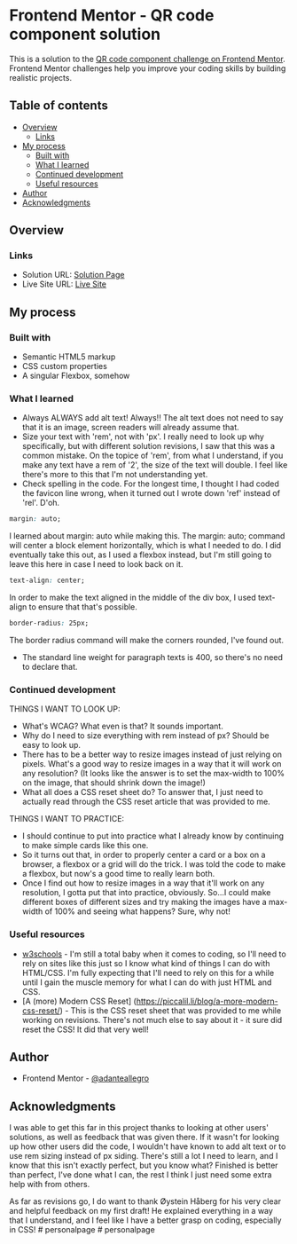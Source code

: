 # Frontend Mentor - QR code component solution

This is a solution to the [QR code component challenge on Frontend Mentor](https://www.frontendmentor.io/challenges/qr-code-component-iux_sIO_H). Frontend Mentor challenges help you improve your coding skills by building realistic projects. 

## Table of contents

- [Overview](#overview)
  - [Links](#links)
- [My process](#my-process)
  - [Built with](#built-with)
  - [What I learned](#what-i-learned)
  - [Continued development](#continued-development)
  - [Useful resources](#useful-resources)
- [Author](#author)
- [Acknowledgments](#acknowledgments)

## Overview

### Links

- Solution URL: [Solution Page](https://www.frontendmentor.io/solutions/qr-card-component-with-html-and-css-impjsinyXg)
- Live Site URL: [Live Site](https://adanteallegro.github.io/frontendmentorchallenge001/)

## My process

### Built with

- Semantic HTML5 markup
- CSS custom properties
- A singular Flexbox, somehow

### What I learned

- Always ALWAYS add alt text! Always!! The alt text does not need to say that it is an image, screen readers will already assume that.
- Size your text with 'rem', not with 'px'. I really need to look up why specifically, but with different solution revisions, I saw that this was a common mistake.
On the topice of 'rem', from what I understand, if you make any text have a rem of '2', the size of the text will double. I feel like there's more to this that I'm not understanding yet.
- Check spelling in the code. For the longest time, I thought I had coded the favicon line wrong, when it turned out I wrote down 'ref' instead of 'rel'. D'oh.

```css
margin: auto;
```

I learned about margin: auto while making this. The margin: auto; command will center a block element horizontally, which is what I needed to do.
I did eventually take this out, as I used a flexbox instead, but I'm still going to leave this here in case I need to look back on it.

```css
text-align: center;
```

In order to make the text aligned in the middle of the div box, I used text-align to ensure that that's possible.

```css
border-radius: 25px;
```

The border radius command will make the corners rounded, I've found out.

- The standard line weight for paragraph texts is 400, so there's no need to declare that.

### Continued development

THINGS I WANT TO LOOK UP:
- What's WCAG? What even is that? It sounds important.
- Why do I need to size everything with rem instead of px? Should be easy to look up.
- There has to be a better way to resize images instead of just relying on pixels. What's a good way to resize images in a way that it will work on any resolution? (It looks like the answer is to set the max-width to 100% on the image, that should shrink down the image!)
- What all does a CSS reset sheet do? To answer that, I just need to actually read through the CSS reset article that was provided to me.


THINGS I WANT TO PRACTICE:
- I should continue to put into practice what I already know by continuing to make simple cards like this one.
- So it turns out that, in order to properly center a card or a box on a browser, a flexbox or a grid will do the trick. I was told the code to make a flexbox, but now's a good time to really learn both.
- Once I find out how to resize images in a way that it'll work on any resolution, I gotta put that into practice, obviously. So...I could make different boxes of different sizes and try making the images have a max-width of 100% and seeing what happens? Sure, why not!

### Useful resources

- [w3schools](https://www.w3schools.com) - I'm still a total baby when it comes to coding, so I'll need to rely on sites like this just so I know what kind of things I can do with HTML/CSS. I'm fully expecting that I'll need to rely on this for a while until I gain the muscle memory for what I can do with just HTML and CSS.
- [A (more) Modern CSS Reset] (https://piccalil.li/blog/a-more-modern-css-reset/) - This is the CSS reset sheet that was provided to me while working on revisions. There's not much else to say about it - it sure did reset the CSS! It did that very well!


## Author

- Frontend Mentor - [@adanteallegro](https://www.frontendmentor.io/profile/adanteallegro)


## Acknowledgments

I was able to get this far in this project thanks to looking at other users' solutions, as well as feedback that was given there. If it wasn't for looking up how other users did the code, I wouldn't have known to add alt text or to use rem sizing instead of px siding. 
There's still a lot I need to learn, and I know that this isn't exactly perfect, but you know what? Finished is better than perfect, I've done what I can, the rest I think I just need some extra help with from others.

As far as revisions go, I do want to thank Øystein Håberg for his very clear and helpful feedback on my first draft! He explained everything in a way that I understand, and I feel like I have a better grasp on coding, especially in CSS!
#   p e r s o n a l p a g e  
 #   p e r s o n a l p a g e  
 